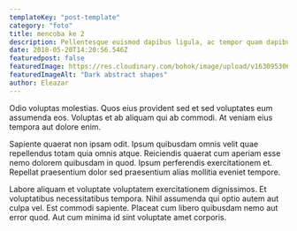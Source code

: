 ```yaml
---
templateKey: "post-template"
category: "foto"
title: mencoba ke 2
description: Pellentesque euismod dapibus ligula, ac tempor quam dapibus a. Lorem ipsum dolor sit amet, consectetur adipiscing elit.
date: 2018-05-20T14:20:56.546Z
featuredpost: false
featuredImage: https://res.cloudinary.com/bohok/image/upload/v1630953063/samples/food/dessert.jpg
featuredImageAlt: "Dark abstract shapes"
author: Eleazar
---
```


Odio voluptas molestias. Quos eius provident sed et sed voluptates eum assumenda eos. Voluptas et ab aliquam qui ab commodi. At veniam eius tempora aut dolore enim.

Sapiente quaerat non ipsam odit. Ipsum quibusdam omnis velit quae repellendus totam quia omnis atque. Reiciendis quaerat cum aperiam esse nemo dolorem quibusdam in quod. Ipsum perferendis exercitationem et. Repellat praesentium dolor sed praesentium alias mollitia eveniet tempore.

Labore aliquam et voluptate voluptatem exercitationem dignissimos. Et voluptatibus necessitatibus tempora. Nihil assumenda qui optio autem aut culpa vel. Est commodi sapiente. Placeat cum libero quibusdam nemo aut error quod. Aut cum minima id sint voluptate amet corporis.
